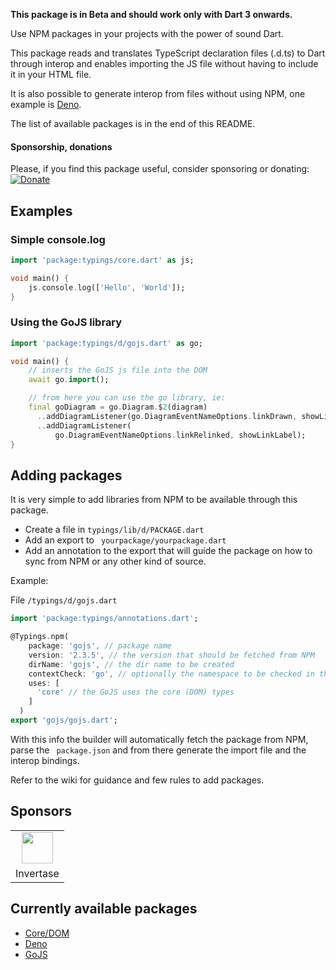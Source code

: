 **This package is in Beta and should work only with Dart 3 onwards.**

Use NPM packages in your projects with the power of sound Dart.

This package reads and translates TypeScript declaration files (.d.ts) to Dart through interop and enables importing the JS file without having to include it in your HTML file.

It is also possible to generate interop from files without using NPM, one example is [Deno](https://pub.dev/documentation/typings/latest/d_deno_deno/d_deno_deno-library.html).

The list of available packages is in the end of this README.

#### Sponsorship, donations

Please, if you find this package useful, consider sponsoring or donating:  
[![Donate](https://img.shields.io/badge/Donate-PayPal-green.svg)](https://www.paypal.com/donate?hosted_button_id=YNCG33GLM3494)

## Examples

### Simple console.log

```dart
import 'package:typings/core.dart' as js;

void main() {
    js.console.log(['Hello', 'World']);
}

```

### Using the GoJS library

```dart
import 'package:typings/d/gojs.dart' as go;

void main() {
    // inserts the GoJS js file into the DOM
    await go.import(); 

    // from here you can use the go library, ie:
    final goDiagram = go.Diagram.$2(diagram)
      ..addDiagramListener(go.DiagramEventNameOptions.linkDrawn, showLinkLabel)
      ..addDiagramListener(
          go.DiagramEventNameOptions.linkRelinked, showLinkLabel);
}
```

## Adding packages

It is very simple to add libraries from NPM to be available through this package.

 - Create a file in `typings/lib/d/PACKAGE.dart` 
 - Add an export to ` yourpackage/yourpackage.dart` 
 - Add an annotation to the export that will guide the package on how to sync from NPM or any other kind of source.

Example:

File `/typings/d/gojs.dart`
```dart
import 'package:typings/annotations.dart';

@Typings.npm(
    package: 'gojs', // package name
    version: '2.3.5', // the version that should be fetched from NPM
    dirName: 'gojs', // the dir name to be created
    contextCheck: 'go', // optionally the namespace to be checked in the JS when the JS file is imported
    uses: [
      'core' // the GoJS uses the core (DOM) types
    ]
  )
export 'gojs/gojs.dart';
```

With this info the builder will automatically fetch the package from NPM, parse the ` package.json`  and from there generate the import file and the interop bindings.

Refer to the wiki for guidance and few rules to add packages.

## Sponsors
<table>
<tr>
<td align="center"><img src="https://static.invertase.io/assets/invertase/invertase-rounded-avatar.png" height="50">
</td>
</tr>
<tr>
<td>Invertase</td>
</tr>
</table>

## Currently available packages
 - [Core/DOM](https://pub.dev/documentation/typings/latest/d_core_core/d_core_core-library.html)
 - [Deno](https://pub.dev/documentation/typings/latest/d_deno_deno/d_deno_deno-library.html)
 - [GoJS](https://pub.dev/documentation/typings/latest/d_gojs_gojs/d_gojs_gojs-library.html)
